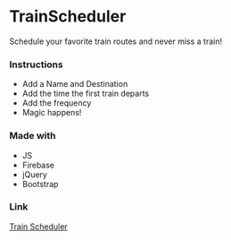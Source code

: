 # TrainScheduler
Schedule your favorite train routes and never miss a train!

### Instructions
* Add a Name and Destination
* Add the time the first train departs
* Add the frequency
* Magic happens!

### Made with
* JS
* Firebase
* jQuery
* Bootstrap 

### Link 
[Train Scheduler](https://walterioo.github.io/TrainScheduler)
